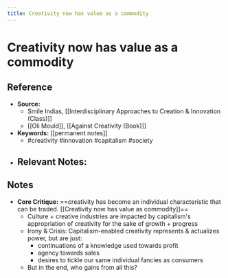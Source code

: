 ```yaml
---
title: Creativity now has value as a commodity
---
```

# Creativity now has value as a commodity

## Reference
- **Source:** 
	- Smile Indias, [[Interdisciplinary Approaches to Creation & Innovation (Class)]]
	- [[Oli Mould]], [[Against Creativity (Book)]]
- **Keywords:** [[permanent notes]]
	- #creativity #innovation #capitalism #society 
- **Relevant Notes:**
	- 
## Notes
- **Core Critique:** ==creativity has become an individual characteristic that can be traded. [[Creativity now has value as commodity]]==
	- Culture + creative industries are impacted by capitalism's appropriation of creativity for the sake of growth + progress
	- Irony & Crisis: Capitalism-enabled creativity represents & actualizes power, but are just:
		- continuations of a knowledge used towards profit
		- agency towards sales
		- desires to tickle our same individual fancies as consumers
	- But in the end, who gains from all this?